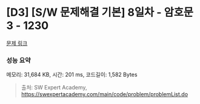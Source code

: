# [D3] [S/W 문제해결 기본] 8일차 - 암호문3 - 1230 

[문제 링크](https://swexpertacademy.com/main/code/problem/problemDetail.do?contestProbId=AV14zIwqAHwCFAYD) 

### 성능 요약

메모리: 31,684 KB, 시간: 201 ms, 코드길이: 1,582 Bytes



> 출처: SW Expert Academy, https://swexpertacademy.com/main/code/problem/problemList.do